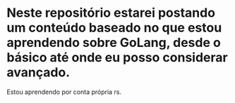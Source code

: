 # Neste repositório estarei postando um conteúdo baseado no que estou aprendendo sobre GoLang, desde o básico até onde eu posso considerar avançado.
Estou aprendendo por conta própria rs.

